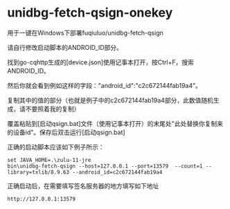 # unidbg-fetch-qsign-onekey

用于一键在Windows下部署fuqiuluo/unidbg-fetch-qsign

请自行修改启动脚本的ANDROID_ID部分。

找到go-cqhttp生成的[device.json]使用记事本打开，按Ctrl+F，搜索ANDROID_ID。

然后你就会看到例如这样的字段："android_id":"c2c672144fab19a4"。

复制其中的值的部分（也就是例子中的c2c672144fab19a4部分，此数值随机生成，请不要照着我的复制）

覆盖粘贴到[启动qsign.bat]文件（使用记事本打开）的末尾处"此处替换你复制来的设备id"。保存后双击运行[启动qsign.bat]

正确的启动脚本应该如下例子所示：

```
set JAVA_HOME=.\zulu-11-jre
bin\unidbg-fetch-qsign --host=127.0.0.1 --port=13579  --count=1 --library=txlib/8.9.63 --android_id=c2c672144fab19a4
```

正确启动后，在需要填写签名服务器的地方填写如下地址

```
http://127.0.0.1:13579
```
